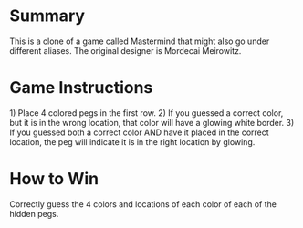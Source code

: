 <h1>Summary</h1>
This is a clone of a game called Mastermind that might also go under different aliases. The original designer is Mordecai Meirowitz. 

<h1> Game Instructions </h1>
1) Place 4 colored pegs in the first row.   
2) If you guessed a correct color, but it is in the wrong location, that color will have a glowing white border. 
3) If you guessed both a correct color AND have it placed in the correct location, the peg will indicate it is in the right location by glowing.

<h1> How to Win </h1>
Correctly guess the 4 colors and locations of each color of each of the hidden pegs.  
